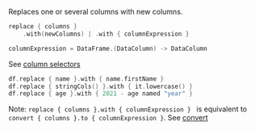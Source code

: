[//]: # (title: replace)
<!---IMPORT org.jetbrains.kotlinx.dataframe.samples.api.Modify-->

Replaces one or several columns with new columns.

```kotlin
replace { columns }
    .with(newColumns) | .with { columnExpression }

columnExpression = DataFrame.(DataColumn) -> DataColumn
```

See [column selectors](ColumnSelectors.md)

<!---FUN replace-->

```kotlin
df.replace { name }.with { name.firstName }
df.replace { stringCols() }.with { it.lowercase() }
df.replace { age }.with { 2021 - age named "year" }
```

<!---END-->

Note: `replace { columns }.with { columnExpression } ` is equivalent to `convert { columns }.to { columnExpression }`. See [convert](convert.md)
